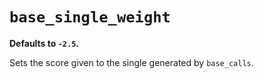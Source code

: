 # `base_single_weight`

**Defaults to `-2.5`.**

Sets the score given to the single generated by `base_calls`.
